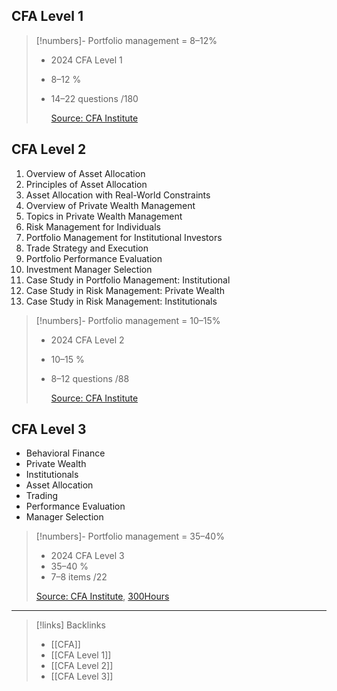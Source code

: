 ## CFA Level 1

> [!numbers]- Portfolio management = 8–12%
> - 2024 CFA Level 1
> - 8–12 %
> - 14–22 questions /180
>   
>   [Source: CFA Institute](https://www.cfainstitute.org/en/programs/cfa/curriculum/study-sessions)

## CFA Level 2

1. Overview of Asset Allocation
2. Principles of Asset Allocation
3. Asset Allocation with Real-World Constraints
4. Overview of Private Wealth Management
5. Topics in Private Wealth Management
6. Risk Management for Individuals
7. Portfolio Management for Institutional Investors
9. Trade Strategy and Execution
10. Portfolio Performance Evaluation
11. Investment Manager Selection
12. Case Study in Portfolio Management: Institutional
13. Case Study in Risk Management: Private Wealth
14. Case Study in Risk Management: Institutionals

> [!numbers]- Portfolio management = 10–15%
> - 2024 CFA Level 2
> - 10–15 %
> - 8–12 questions /88
>   
>   [Source: CFA Institute](https://www.cfainstitute.org/en/programs/cfa/curriculum/study-sessions)

## CFA Level 3

- Behavioral Finance
- Private Wealth
- Institutionals
- Asset Allocation
- Trading
- Performance Evaluation
- Manager Selection

> [!numbers]- Portfolio management = 35–40%
> - 2024 CFA Level 3
> - 35–40 %
> - 7–8 items /22
>   
>  [Source: CFA Institute](https://www.cfainstitute.org/en/programs/cfa/curriculum/study-sessions),  [300Hours](https://300hours.com/cfa-curriculum-changes-2024/#cfa-level-3-curriculum-changes-2024)



---
> [!links] Backlinks
> - [[CFA]]
> - [[CFA Level 1]]
> - [[CFA Level 2]]
> - [[CFA Level 3]]
